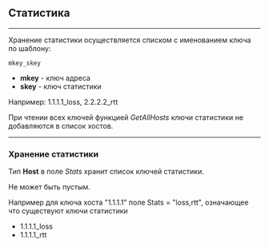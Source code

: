 ## Статистика
---
Хранение статистики осуществляется списком с именованием ключа по шаблону:
```
mkey_skey
```
* **mkey** - ключ адреса
* **skey** - ключ статистики

Например: 1.1.1.1_loss, 2.2.2.2_rtt

При чтении всех ключей функцией _GetAllHosts_ ключи статистики не добавляются в список хостов.

---
### Хранение статистики
Тип __Host__ в поле _Stats_ хранит список ключей статистики.

Не может быть пустым.

Например для ключа хоста "1.1.1.1" поле Stats = "loss,rtt", означающее что существуют ключи статистики
* 1.1.1.1_loss
* 1.1.1.1_rtt
